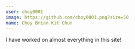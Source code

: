 ```yaml
---
user: choy0001
image: https://github.com/choy0001.png?size=50
name: Choy Brian Kit Chun
---
```

I have worked on almost everything in this site!
